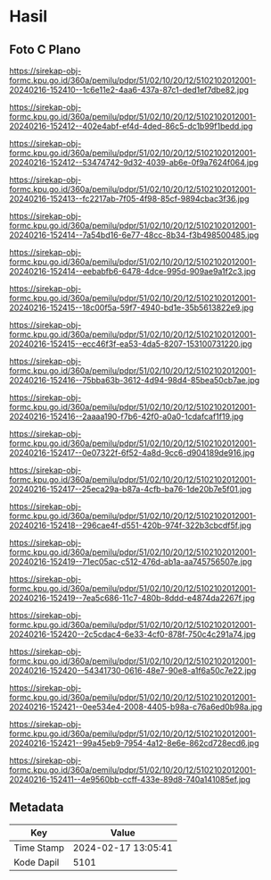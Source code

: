 # Hasil

## Foto C Plano

https://sirekap-obj-formc.kpu.go.id/360a/pemilu/pdpr/51/02/10/20/12/5102102012001-20240216-152410--1c6e11e2-4aa6-437a-87c1-ded1ef7dbe82.jpg

https://sirekap-obj-formc.kpu.go.id/360a/pemilu/pdpr/51/02/10/20/12/5102102012001-20240216-152412--402e4abf-ef4d-4ded-86c5-dc1b99f1bedd.jpg

https://sirekap-obj-formc.kpu.go.id/360a/pemilu/pdpr/51/02/10/20/12/5102102012001-20240216-152412--53474742-9d32-4039-ab6e-0f9a7624f064.jpg

https://sirekap-obj-formc.kpu.go.id/360a/pemilu/pdpr/51/02/10/20/12/5102102012001-20240216-152413--fc2217ab-7f05-4f98-85cf-9894cbac3f36.jpg

https://sirekap-obj-formc.kpu.go.id/360a/pemilu/pdpr/51/02/10/20/12/5102102012001-20240216-152414--7a54bd16-6e77-48cc-8b34-f3b498500485.jpg

https://sirekap-obj-formc.kpu.go.id/360a/pemilu/pdpr/51/02/10/20/12/5102102012001-20240216-152414--eebabfb6-6478-4dce-995d-909ae9a1f2c3.jpg

https://sirekap-obj-formc.kpu.go.id/360a/pemilu/pdpr/51/02/10/20/12/5102102012001-20240216-152415--18c00f5a-59f7-4940-bd1e-35b5613822e9.jpg

https://sirekap-obj-formc.kpu.go.id/360a/pemilu/pdpr/51/02/10/20/12/5102102012001-20240216-152415--ecc46f3f-ea53-4da5-8207-153100731220.jpg

https://sirekap-obj-formc.kpu.go.id/360a/pemilu/pdpr/51/02/10/20/12/5102102012001-20240216-152416--75bba63b-3612-4d94-98d4-85bea50cb7ae.jpg

https://sirekap-obj-formc.kpu.go.id/360a/pemilu/pdpr/51/02/10/20/12/5102102012001-20240216-152416--2aaaa190-f7b6-42f0-a0a0-1cdafcaf1f19.jpg

https://sirekap-obj-formc.kpu.go.id/360a/pemilu/pdpr/51/02/10/20/12/5102102012001-20240216-152417--0e07322f-6f52-4a8d-9cc6-d904189de916.jpg

https://sirekap-obj-formc.kpu.go.id/360a/pemilu/pdpr/51/02/10/20/12/5102102012001-20240216-152417--25eca29a-b87a-4cfb-ba76-1de20b7e5f01.jpg

https://sirekap-obj-formc.kpu.go.id/360a/pemilu/pdpr/51/02/10/20/12/5102102012001-20240216-152418--296cae4f-d551-420b-974f-322b3cbcdf5f.jpg

https://sirekap-obj-formc.kpu.go.id/360a/pemilu/pdpr/51/02/10/20/12/5102102012001-20240216-152419--71ec05ac-c512-476d-ab1a-aa745756507e.jpg

https://sirekap-obj-formc.kpu.go.id/360a/pemilu/pdpr/51/02/10/20/12/5102102012001-20240216-152419--7ea5c686-11c7-480b-8ddd-e4874da2267f.jpg

https://sirekap-obj-formc.kpu.go.id/360a/pemilu/pdpr/51/02/10/20/12/5102102012001-20240216-152420--2c5cdac4-6e33-4cf0-878f-750c4c291a74.jpg

https://sirekap-obj-formc.kpu.go.id/360a/pemilu/pdpr/51/02/10/20/12/5102102012001-20240216-152420--54341730-0616-48e7-90e8-a1f6a50c7e22.jpg

https://sirekap-obj-formc.kpu.go.id/360a/pemilu/pdpr/51/02/10/20/12/5102102012001-20240216-152421--0ee534e4-2008-4405-b98a-c76a6ed0b98a.jpg

https://sirekap-obj-formc.kpu.go.id/360a/pemilu/pdpr/51/02/10/20/12/5102102012001-20240216-152421--99a45eb9-7954-4a12-8e6e-862cd728ecd6.jpg

https://sirekap-obj-formc.kpu.go.id/360a/pemilu/pdpr/51/02/10/20/12/5102102012001-20240216-152411--4e9560bb-ccff-433e-89d8-740a141085ef.jpg


## Metadata

| Key        | Value               |
| ---------- | ------------------- |
| Time Stamp | 2024-02-17 13:05:41 |
| Kode Dapil | 5101                |




